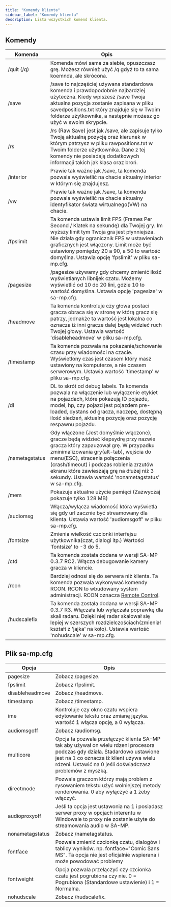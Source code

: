 ```yaml
---
title: "Komendy klienta"
sidebar_label: "Komendy klienta"
description: Lista wszystkich komend klienta.
---
```


## Komendy

| Komenda        | Opis                                                                                                                                                                                                                                                                                                                                                            |
|----------------|------------------------------------------------------------------------------------------------------------------------------------------------------------------------------------------------------------------------------------------------------------------------------------------------------------------------------------------------------------------------|
| /quit (/q)     | Komenda mówi sama za siebie, opuszczasz grę. Możesz również użyć /q gdyż to ta sama koemnda, ale skrócona.                                                                                                                                                                                                                                                    |
| /save          | /save to najczęściej używana standardowa komenda i prawdopodobnie najbardziej użyteczna. Kiedy wpiszesz /save Twoja aktualna pozycja zostanie zapisana w pliku savedpositions.txt który znajduje się w Twoim folderze użytkownika, a następnie możesz go użyć w swoim skrypcie.                                                                                                                            |
| /rs            | /rs (Raw Save) jest jak /save, ale zapisuje tylko Twoją aktualną pozycję oraz kierunek w którym patrzysz w pliku rawpositions.txt w Twoim folderze użytkownika. Dane z tej komendy nie posiadają dodatkowych informacji takich jak klasa oraz broń.|
| /interior      | Prawie tak ważne jak /save, ta komenda pozwala wyświetlić na chacie aktualny interior w którym się znajdujesz. |
| /vw            | Prawie tak ważne jak /save, ta komenda pozwala wyświetlić na chacie aktualny identyfikator świata wirtualnego(VW) na chacie.|
| /fpslimit      | Ta komenda ustawia limit FPS (Frames Per Second / Klatek na sekundę) dla Twojej gry. Im wyższy limit tym Twoja gra jest płynniejsza. Nie działa gdy ogranicznik FPS w ustawieniach graficznych jest włączony. Limit może być ustawiony pomiędzy 20 a 90, a 50 to wartość domyślna. Ustawia opcję 'fpslimit' w pliku sa-mp.cfg.|
| /pagesize      | /pagesize używamy gdy chcemy zmienić ilość wyświetlanych libnijek czatu. Możemy wyświetlić od 10 do 20 lini, gdzie 10 to wartość domyślna. Ustawia opcję 'pagesize' w sa-mp.cfg.|
| /headmove      | Ta komenda kontroluje czy głowa postaci gracza obraca się w stronę w którą gracz się patrzy, jednakże ta wartość jest lokalna co oznacza iż inni gracze dalej będą widzieć ruch Twojej głowy. Ustawia wartość 'disableheadmove' w pliku sa-mp.cfg.                                                                                                                                               |
| /timestamp     | Ta komenda pozwala na pokazanie/schowanie czasu przy wiadomości na czacie. Wyświetlony czas jest czasem który masz ustawiony na komputerze, a nie czasem serwerowym. Ustawia wartość 'timestamp' w pliku sa-mp.cfg.                                                                                                                                                                           |
| /dl            | DL to skrót od debug labels. Ta komenda pozwala na włączenie lub wyłączenie etykiet na pojazdach, które pokazują ID pojazdu, model, hp, czy pojazd jest pojazdem pre-loaded, dystans od gracza, naczepę, dostępną ilość siedzeń, aktualną pozycję oraz pozycję respawnu pojazdu.                                                                                                                      |
| /nametagstatus | Gdy włączone (Jest domyślnie włączone), gracze będą widzieć klepsydrę przy nazwie gracza który zapauzował grę. W przypadku zminimalizowania gry(alt-tab), wejścia do menu(ESC), stracenia połączenia (crash/timeout) i podczas robienia zrzutów ekranu które zawieszają grę na dłużej niż 3 sekundy. Ustawia wartość 'nonametagstatus' w sa-mp.cfg.                                                                                                                                                                                              |
| /mem           | Pokazuje aktualne użycie pamięci (Zazwyczaj pokazuje tylko 128 MB)                                                                                                                                                                                                                                                                                 |
| /audiomsg      | Włącza/wyłącza wiadomość która wyświetla się gdy url zacznie być streamowany dla klienta. Ustawia wartość 'audiomsgoff' w pliku sa-mp.cfg.                                                                                                                                                                                                                                            |
| /fontsize      | Zmienia wielkość czcionki interfejsu użytkownika(czat, dialogi itp.) Wartości 'fontsize' to -3 do 5.                                                                                                                                                                                                                                                                                       |
| /ctd           | Ta komenda została dodana w wersji SA-MP 0.3.7 RC2. Włącza debugowanie kamery gracza w kliencie.                                                                                                                                                                                                                                                               |
| /rcon          | Bardziej odnosi się do serwera niż klienta. Ta komenda pozwala wykonywać komendy RCON. RCON to wbudowany system administracji. RCON oznacza [Remote Control](../server/ControllingServer#using-rcon).                                                                                                                                                         |
| /hudscalefix   | Ta komenda została dodana w wersji SA-MP 0.3.7 R3. Włączała lub wyłączała poprawkę dla skali radaru. Dzięki niej radar skalował się lepiej w szerszych rozdzielczościach(zmieniał kształt z 'jajka' na koło). Ustawia wartość 'nohudscale' w sa-mp.cfg.                                                                                                                                        |

## Plik sa-mp.cfg

| Opcja          | Opis                                                                                                                                                                                  |
|-----------------|----------------------------------------------------------------------------------------------------------------------------------------------------------------------------------------------|
| pagesize        | Zobacz /pagesize.|
| fpslimit        | Zobacz /fpslimit.|
| disableheadmove | Zobacz /headmove.|
| timestamp       | Zobacz /timestamp.|
| ime             | Kontroluje czy okno czatu wspiera edytowanie tekstu oraz zmianę języka. wartość 1 włącza opcję, a 0 wyłącza.|
| audiomsgoff     | Zobacz /audiomsg.|
| multicore       | Opcja ta pozwala przełączyć klienta SA-MP tak aby używał on wielu rdzeni procesora podczas gdy działa. Stadardowo ustawione jest na 1 co oznacza iż klient używa wielu rdzeni. Ustawić na 0 jeśli doświadczasz problemów z myszką. |
| directmode      | Pozwala graczom którzy mają problem z rysowaniem tekstu użyć wolniejszej metody renderowania. 0 aby wyłączyć a 1 żeby włączyć.                        |
| audioproxyoff   | Jeśli ta opcja jest ustawonia na 1 i posiadasz serwer proxy w opcjach interentu w Windowsie to proxy nie zostanie użyte do streamowania audio w SA-MP.|
| nonametagstatus | Zobacz /nametagstatus.|
| fontface        | Pozwala zmienić czcionkę czatu, dialogów i tablicy wyników. np. fontface="Comic Sans MS". Ta opcja nie jest oficjalnie wspierana i może powodować problemy|
| fontweight      | Opcja pozwala przełączyć czy czcionka czatu jest pogrubiona czy nie. 0 = Pogrubiona (Standardowe ustawienie) i 1 = Normalna.|
| nohudscale      | Zobacz /hudscalefix.| 
